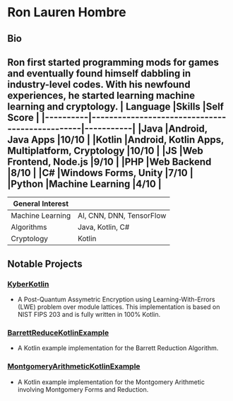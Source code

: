 # Ron Lauren Hombre
## Bio
Ron first started programming mods for games and eventually found himself dabbling in industry-level codes. With his newfound experiences, he started learning machine learning and cryptology.
| Language |Skills                                          |Self Score |
|----------|------------------------------------------------|-----------|
|Java      |Android, Java Apps                              |10/10      |
|Kotlin    |Android, Kotlin Apps, Multiplatform, Cryptology |10/10      |
|JS        |Web Frontend, Node.js                           |9/10       |
|PHP       |Web Backend                                     |8/10       |
|C#        |Windows Forms, Unity                            |7/10       |
|Python    |Machine Learning                                |4/10       |
---
| General Interest ||
|----------|-------------------------------------|
|Machine Learning|AI, CNN, DNN, TensorFlow       |
|Algorithms      |Java, Kotlin, C#               |
|Cryptology      |Kotlin                         |

## Notable Projects
### [KyberKotlin](https://github.com/ronhombre/KyberKotlin)
- A Post-Quantum Assymetric Encryption using Learning-With-Errors (LWE) problem over module lattices. This implementation is based on NIST FIPS 203 and is fully written in 100% Kotlin.
### [BarrettReduceKotlinExample](https://github.com/ronhombre/BarrettReduceKotlinExample)
- A Kotlin example implementation for the Barrett Reduction Algorithm.
### [MontgomeryArithmeticKotlinExample](https://github.com/ronhombre/MontgomeryArithmeticKotlinExample)
- A Kotlin example implementation for the Montgomery Arithmetic involving Montgomery Forms and Reduction.
